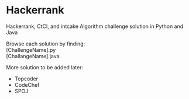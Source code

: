 # Hackerrank
Hackerrank, CtCI, and intcake Algorithm challenge solution in Python and Java

Browse each solution by finding: <br/>
[ChallengeName].py <br/>
[ChallangeName].java

More solution to be added later:
- Topcoder
- CodeChef
- SPOJ
